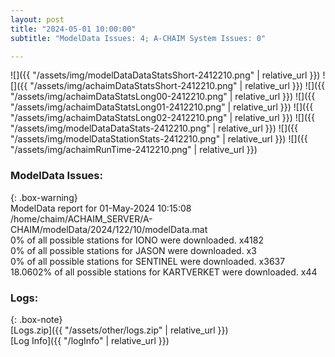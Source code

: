 ```yaml
---
layout: post
title: "2024-05-01 10:00:00"
subtitle: "ModelData Issues: 4; A-CHAIM System Issues: 0"

---
```


![]({{ "/assets/img/modelDataDataStatsShort-2412210.png" | relative_url }})
![]({{ "/assets/img/achaimDataStatsShort-2412210.png" | relative_url }})
![]({{ "/assets/img/achaimDataStatsLong00-2412210.png" | relative_url }})
![]({{ "/assets/img/achaimDataStatsLong01-2412210.png" | relative_url }})
![]({{ "/assets/img/achaimDataStatsLong02-2412210.png" | relative_url }})
![]({{ "/assets/img/modelDataDataStats-2412210.png" | relative_url }})
![]({{ "/assets/img/modelDataStationStats-2412210.png" | relative_url }})
![]({{ "/assets/img/achaimRunTime-2412210.png" | relative_url }})


### ModelData Issues:  
  
{: .box-warning}  
 ModelData report for 01-May-2024 10:15:08   
 /home/chaim/ACHAIM_SERVER/A-CHAIM/modelData/2024/122/10/modelData.mat   
 0% of all possible stations for IONO were downloaded. x4182   
 0% of all possible stations for JASON were downloaded. x3   
 0% of all possible stations for SENTINEL were downloaded. x3637   
 18.0602% of all possible stations for KARTVERKET were downloaded. x44   
  


### Logs:  
  
{: .box-note}  
[Logs.zip]({{ "/assets/other/logs.zip" | relative_url }})  
[Log Info]({{ "/logInfo" | relative_url }})  
